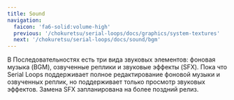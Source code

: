 ```yaml
---
title: Sound
navigation:
  faicon: 'fa6-solid:volume-high'
  previous: '/chokuretsu/serial-loops/docs/graphics/system-textures'
  next: '/chokuretsu/serial-loops/docs/sound/bgm'
---
```


В Последовательностях есть три вида звуковых элементов: фоновая музыка (BGM), озвученные реплики и звуковые эффекты (SFX). Пока что Serial Loops поддерживает полное
редактирование фоновой музыки и озвученных реплик, но поддерживает только просмотр звуковых эффектов. Замена SFX запланирована на более поздний релиз.